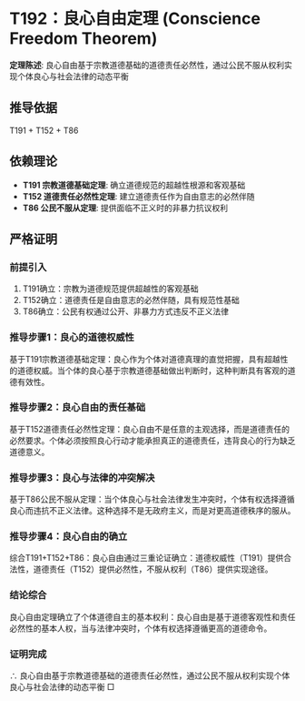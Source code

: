 # T192：良心自由定理 (Conscience Freedom Theorem)

**定理陈述**: 良心自由基于宗教道德基础的道德责任必然性，通过公民不服从权利实现个体良心与社会法律的动态平衡

## 推导依据
T191 + T152 + T86

## 依赖理论
- **T191 宗教道德基础定理**: 确立道德规范的超越性根源和客观基础
- **T152 道德责任必然性定理**: 建立道德责任作为自由意志的必然伴随
- **T86 公民不服从定理**: 提供面临不正义时的非暴力抗议权利

## 严格证明

### 前提引入
1. T191确立：宗教为道德规范提供超越性的客观基础
2. T152确立：道德责任是自由意志的必然伴随，具有规范性基础
3. T86确立：公民有权通过公开、非暴力方式违反不正义法律

### 推导步骤1：良心的道德权威性
基于T191宗教道德基础定理：良心作为个体对道德真理的直觉把握，具有超越性的道德权威。当个体的良心基于宗教道德基础做出判断时，这种判断具有客观的道德有效性。

### 推导步骤2：良心自由的责任基础
基于T152道德责任必然性定理：良心自由不是任意的主观选择，而是道德责任的必然要求。个体必须按照良心行动才能承担真正的道德责任，违背良心的行为缺乏道德意义。

### 推导步骤3：良心与法律的冲突解决
基于T86公民不服从定理：当个体良心与社会法律发生冲突时，个体有权选择遵循良心而违抗不正义法律。这种选择不是无政府主义，而是对更高道德秩序的服从。

### 推导步骤4：良心自由的确立
综合T191+T152+T86：良心自由通过三重论证确立：道德权威性（T191）提供合法性，道德责任（T152）提供必然性，不服从权利（T86）提供实现途径。

### 结论综合
良心自由定理确立了个体道德自主的基本权利：良心自由是基于道德客观性和责任必然性的基本人权，当与法律冲突时，个体有权选择遵循更高的道德命令。

### 证明完成
∴ 良心自由基于宗教道德基础的道德责任必然性，通过公民不服从权利实现个体良心与社会法律的动态平衡 □